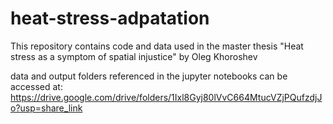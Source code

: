 # heat-stress-adpatation
This repository contains code and data used in the master thesis "Heat stress as a symptom of spatial injustice" by Oleg Khoroshev

data and output folders referenced in the jupyter notebooks can be accessed at: https://drive.google.com/drive/folders/1Ixl8Gyj80lVvC664MtucVZjPQufzdjJo?usp=share_link

